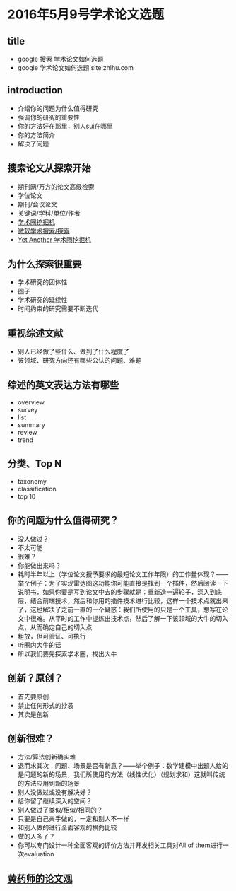 # 2016年5月9号学术论文选题

## title
* google 搜索 学术论文如何选题
* google 学术论文如何选题 site:zhihu.com
    
## introduction

* 介绍你的问题为什么值得研究
* 强调你的研究的重要性
* 你的方法好在那里，别人sui在哪里
* 你的方法简介
* 解决了问题

## 搜索论文从探索开始

* 期刊网/万方的论文高级检索
* 学位论文
* 期刊/会议论文
* 关键词/学科/单位/作者
* [学术圈挖掘机](https://aminer.org)
* [微软学术搜索/探索](https://academic.microsoft.com)
* [Yet Another 学术圈挖掘机](https://www.semanticscholar.org)

## 为什么探索很重要
* 学术研究的团体性
* 圈子
* 学术研究的延续性
* 时间约束的研究需要不断迭代

## 重视综述文献
* 别人已经做了些什么、做到了什么程度了
* 该领域、研究方向还有哪些公认的问题、难题

## 综述的英文表达方法有哪些
* overview
* survey
* list
* summary
* review
* trend

## 分类、Top N
* taxonomy
* classification
* top 10

## 你的问题为什么值得研究？
* 没人做过？
* 不太可能
* 很难？
* 你能做出来吗？
* 耗时半年以上（学位论文授予要求的最短论文工作年限）的工作量体现？——举个例子：为了实现雷达图这功能你可能直接是找到一个插件，然后阅读一下说明书，如果你要是写到论文中去的步骤就是：重新造一遍轮子，深入到底层，结合前端技术，然后和你用的插件技术进行比较，这样一个技术点就出来了，这也解决了之前一直的一个疑惑：我们所使用的只是一个工具，想写在论文中很难。从平时的工作中提炼出技术点，然后了解一下该领域的大牛的切入点，从而确定自己的切入点
* 粗放，但可验证、可执行
* 听圈内大牛的话
* 所以我们要先探索学术圈，找出大牛

## 创新？原创？
* 首先要原创
* 禁止任何形式的抄袭
* 其次是创新

## 创新很难？
* 方法/算法创新确实难
* 退而求其次：问题、场景是否有新意？——举个例子：数学建模中出题人给的是问题的新的场景，我们所使用的方法（线性优化）（规划求和）这就叫传统的方法应用到新的场景
* 别人没做过或没有解决好？
* 给你留了继续深入的空间？
* 别人做过了类似/相似/相同的？
* 只要是自己亲手做的，一定和别人不一样
* 和别人做的进行全面客观的横向比较
* 做的人多了？
* 你可以专门设计一种全面客观的评价方法并开发相关工具对All of them进行一次evaluation

## [黄药师的论文观](https://www.zhihu.com/question/21899674/answer/19673454)






   
 
    
